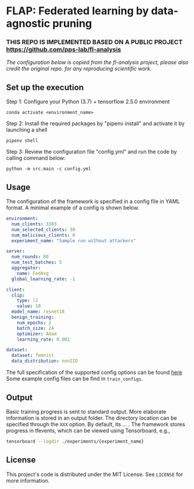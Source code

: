 # FLAP: Federated learning by data-agnostic pruning

### THIS REPO IS IMPLEMENTED BASED ON A PUBLIC PROJECT https://github.com/pps-lab/fl-analysis

*The configuration below is copied from the fl-analysis project, please also credit the original repo. for any reproducing scientific work.*

## Set up the execution

Step 1: Configure your Python (3.7) + tensorflow 2.5.0 environment
```commandline
conda activate <environment_name>
``` 

Step 2: Install the required packages by "pipenv install" and activate it by launching a shell 
```commandline
pipenv shell
```

Step 3: Review the configuration file "config.yml" and run the code by calling command below:
```commandline
python -m src.main -c config.yml
```

## Usage
The configuration of the framework is specified in a config file in YAML format.
A minimal example of a config is shown below.
```yaml
environment:
  num_clients: 3383
  num_selected_clients: 30
  num_malicious_clients: 0
  experiment_name: "Sample run without attackers"

server:
  num_rounds: 80
  num_test_batches: 5
  aggregator:
    name: FedAvg
  global_learning_rate: -1

client:
  clip:
    type: l2
    value: 10
  model_name: resnet18
  benign_training:
    num_epochs: 2
    batch_size: 24
    optimizer: Adam
    learning_rate: 0.001

dataset:
  dataset: femnist
  data_distribution: nonIID
```
The full specification of the supported config options can be found [here](https://pps-lab.com/fl-analysis/)
Some example config files can be find in `train_configs`.


## Output 
Basic training progress is sent to standard output.
More elaborate information is stored in an output folder.
The directory location can be specified through the `XXX` option.
By default, its ... .
The framework stores progress in tfevents, which can be viewed using Tensorboard, e.g.,
```bash
tensorboard --logdir ./experiments/{experiment_name}
```

<!-- LICENSE -->
## License

This project's code is distributed under the MIT License. See `LICENSE` for more information.

